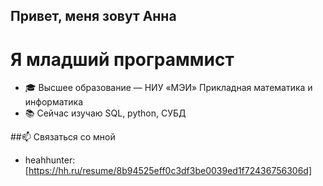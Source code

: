 ## Привет, меня зовут Анна

# Я младший программист

- 🎓 Высшее образование — НИУ «МЭИ‎» Прикладная математика и информатика
- 📚 Сейчас изучаю SQL, python, СУБД


##📫 Связаться со мной
- heahhunter: [https://hh.ru/resume/8b94525eff0c3df3be0039ed1f72436756306d]

<!---
annakhairova/annakhairova is a ✨ special ✨ repository because its `README.md` (this file) appears on your GitHub profile.
You can click the Preview link to take a look at your changes.
--->
